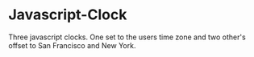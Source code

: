 # Javascript-Clock
Three javascript clocks. One set to the users time zone and two other's offset to San Francisco and New York.
